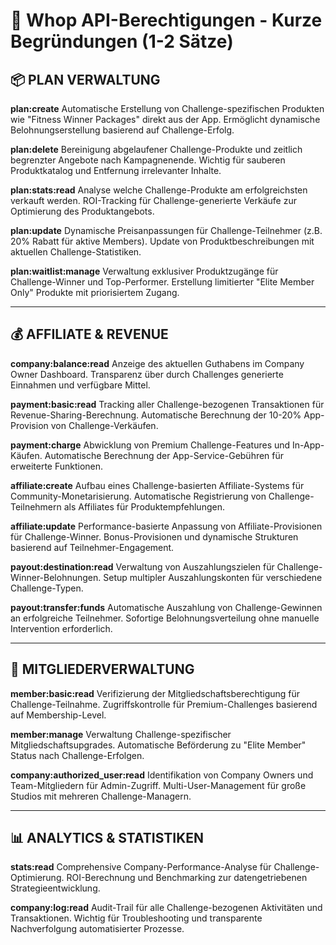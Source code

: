 # 🔑 Whop API-Berechtigungen - Kurze Begründungen (1-2 Sätze)

## **📦 PLAN VERWALTUNG**

**plan:create**
Automatische Erstellung von Challenge-spezifischen Produkten wie "Fitness Winner Packages" direkt aus der App. Ermöglicht dynamische Belohnungserstellung basierend auf Challenge-Erfolg.

**plan:delete**
Bereinigung abgelaufener Challenge-Produkte und zeitlich begrenzter Angebote nach Kampagnenende. Wichtig für sauberen Produktkatalog und Entfernung irrelevanter Inhalte.

**plan:stats:read**
Analyse welche Challenge-Produkte am erfolgreichsten verkauft werden. ROI-Tracking für Challenge-generierte Verkäufe zur Optimierung des Produktangebots.

**plan:update**
Dynamische Preisanpassungen für Challenge-Teilnehmer (z.B. 20% Rabatt für aktive Members). Update von Produktbeschreibungen mit aktuellen Challenge-Statistiken.

**plan:waitlist:manage**
Verwaltung exklusiver Produktzugänge für Challenge-Winner und Top-Performer. Erstellung limitierter "Elite Member Only" Produkte mit priorisiertem Zugang.

---

## **💰 AFFILIATE & REVENUE**

**company:balance:read**
Anzeige des aktuellen Guthabens im Company Owner Dashboard. Transparenz über durch Challenges generierte Einnahmen und verfügbare Mittel.

**payment:basic:read**
Tracking aller Challenge-bezogenen Transaktionen für Revenue-Sharing-Berechnung. Automatische Berechnung der 10-20% App-Provision von Challenge-Verkäufen.

**payment:charge**
Abwicklung von Premium Challenge-Features und In-App-Käufen. Automatische Berechnung der App-Service-Gebühren für erweiterte Funktionen.

**affiliate:create**
Aufbau eines Challenge-basierten Affiliate-Systems für Community-Monetarisierung. Automatische Registrierung von Challenge-Teilnehmern als Affiliates für Produktempfehlungen.

**affiliate:update**
Performance-basierte Anpassung von Affiliate-Provisionen für Challenge-Winner. Bonus-Provisionen und dynamische Strukturen basierend auf Teilnehmer-Engagement.

**payout:destination:read**
Verwaltung von Auszahlungszielen für Challenge-Winner-Belohnungen. Setup multipler Auszahlungskonten für verschiedene Challenge-Typen.

**payout:transfer:funds**
Automatische Auszahlung von Challenge-Gewinnen an erfolgreiche Teilnehmer. Sofortige Belohnungsverteilung ohne manuelle Intervention erforderlich.

---

## **👥 MITGLIEDERVERWALTUNG**

**member:basic:read**
Verifizierung der Mitgliedschaftsberechtigung für Challenge-Teilnahme. Zugriffskontrolle für Premium-Challenges basierend auf Membership-Level.

**member:manage**
Verwaltung Challenge-spezifischer Mitgliedschaftsupgrades. Automatische Beförderung zu "Elite Member" Status nach Challenge-Erfolgen.

**company:authorized_user:read**
Identifikation von Company Owners und Team-Mitgliedern für Admin-Zugriff. Multi-User-Management für große Studios mit mehreren Challenge-Managern.

---

## **📊 ANALYTICS & STATISTIKEN**

**stats:read**
Comprehensive Company-Performance-Analyse für Challenge-Optimierung. ROI-Berechnung und Benchmarking zur datengetriebenen Strategieentwicklung.

**company:log:read**
Audit-Trail für alle Challenge-bezogenen Aktivitäten und Transaktionen. Wichtig für Troubleshooting und transparente Nachverfolgung automatisierter Prozesse.
